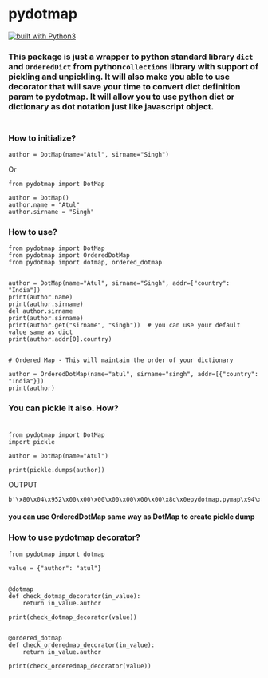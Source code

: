 # pydotmap
[![built with Python3](https://img.shields.io/badge/built%20with-Python3.x-red.svg)](https://www.python.org/)

### This package is just a wrapper to python standard library `dict` and `OrderedDict` from python`collections` library with support of pickling and unpickling. It will also make you able to use decorator that will save your time to convert dict definition param to pydotmap. It will allow you to use python dict or dictionary as dot notation just like javascript object. <br><br>

### How to initialize?

```
author = DotMap(name="Atul", sirname="Singh")
```

Or

```
from pydotmap import DotMap

author = DotMap()
author.name = "Atul"
author.sirname = "Singh"
```

### How to use?
```
from pydotmap import DotMap
from pydotmap import OrderedDotMap
from pydotmap import dotmap, ordered_dotmap


author = DotMap(name="Atul", sirname="Singh", addr=["country": "India"])
print(author.name)
print(author.sirname)
del author.sirname
print(author.sirname)
print(author.get("sirname", "singh"))  # you can use your default value same as dict
print(author.addr[0].country)


# Ordered Map - This will maintain the order of your dictionary

author = OrderedDotMap(name="atul", sirname="singh", addr=[{"country": "India"}])
print(author)

```

### You can pickle it also. How? <br><br>

```
from pydotmap import DotMap
import pickle

author = DotMap(name="Atul")

print(pickle.dumps(author))
```

OUTPUT

```
b'\x80\x04\x952\x00\x00\x00\x00\x00\x00\x00\x8c\x0epydotmap.pymap\x94\x8c\x06DotMap\x94\x93\x94)\x81\x94\x8c\x04name\x94\x8c\x04Atul\x94sh\x03b.'
```
#### you can use OrderedDotMap same way as DotMap to create pickle dump

### How to use pydotmap decorator?

```
from pydotmap import dotmap

value = {"author": "atul"}


@dotmap
def check_dotmap_decorator(in_value):
    return in_value.author

print(check_dotmap_decorator(value))


@ordered_dotmap
def check_orderedmap_decorator(in_value):
    return in_value.author

print(check_orderedmap_decorator(value))